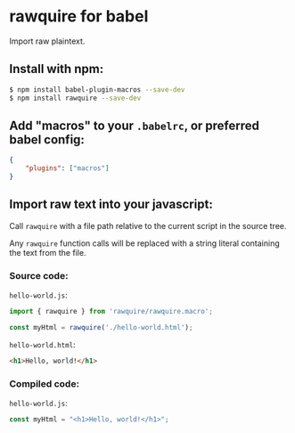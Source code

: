 # rawquire for babel

Import raw plaintext.

## Install with npm:

```sh
$ npm install babel-plugin-macros --save-dev
$ npm install rawquire --save-dev
```

## Add "macros" to your `.babelrc`, or preferred babel config:

```json
{
	"plugins": ["macros"]
}
```

## Import raw text into your javascript:

Call `rawquire` with a file path relative to the current script in the source tree.

Any `rawquire` function calls will be replaced with a string literal containing the text from the file.

### Source code:

`hello-world.js`:
```javascript
import { rawquire } from 'rawquire/rawquire.macro';

const myHtml = rawquire('./hello-world.html');

```
`hello-world.html`:
```html
<h1>Hello, world!</h1>
```

### Compiled code:

`hello-world.js`:
```javascript
const myHtml = "<h1>Hello, world!</h1>";
```
